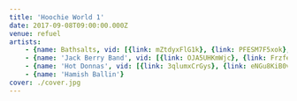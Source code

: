 ```yaml
---
title: 'Hoochie World 1'
date: 2017-09-08T09:00:00.000Z
venue: refuel
artists:
    - {name: Bathsalts, vid: [{link: mZtdyxFlG1k}, {link: PFESM7F5xok}, {link: qPtoR59jaLg}]}
    - {name: 'Jack Berry Band', vid: [{link: OJA5UHKmWjc}, {link: Frzferhr4SY}, {link: NoXHp0uLQ6E}, {link: Bb3Pe1fmKts}]}
    - {name: 'Hot Donnas', vid: [{link: 3qlumxCrGys}, {link: eNGu8KiB0vQ}]}
    - {name: 'Hamish Ballin'}
cover: ./cover.jpg
---
```

